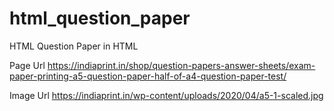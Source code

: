 # html_question_paper
HTML Question Paper in HTML

Page Url
https://indiaprint.in/shop/question-papers-answer-sheets/exam-paper-printing-a5-question-paper-half-of-a4-question-paper-test/

Image Url
https://indiaprint.in/wp-content/uploads/2020/04/a5-1-scaled.jpg
